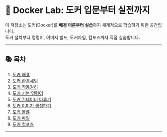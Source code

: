 # 🐳 Docker Lab: 도커 입문부터 실전까지

이 저장소는 도커(Docker)를 **배경 이론부터 실습**까지 체계적으로 학습하기 위한 공간입니다.  
도커 설치부터 명령어, 이미지 빌드, 도커파일, 컴포즈까지 직접 실습합니다.

---

## 📚 목차

1. [도커 배경](#도커-배경)
2. [도커 환경세팅](#도커-환경세팅)
3. [도커 작동원리](#도커-작동원리)
4. [도커 기본 명령어](#도커-기본-명령어)
5. [도커 컨테이너 다루기](#도커-컨테이너-다루기)
6. [도커 이미지 생성하기](#도커-이미지-생성하기)
7. [도커 볼륨](#도커-볼륨)
8. [도커 파일](#도커-파일)
9. [도커 컴포즈](#도커-컴포즈)

---


